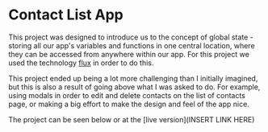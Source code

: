 # Contact List App
This project was designed to introduce us to the concept of global state - storing all our app's variables and functions in one central location, where they can be accessed from anywhere within our app. For this project we used the technology [flux](https://medium.com/@er.rameshkatiyar/know-the-flux-and-redux-f157f8e83bb1) in order to do this. 

This project ended up being a lot more challenging than I initially imagined, but this is also a result of going above what I was asked to do. For example, using modals in order to edit and delete contacts on the list of contacts page, or making a big effort to make the design and feel of the app nice. 

The project can be seen below or at the [live version](INSERT LINK HERE)
